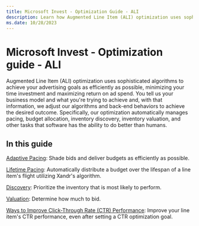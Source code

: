 ```yaml
---
title: Microsoft Invest - Optimization Guide - ALI
description: Learn how Augmented Line Item (ALI) optimization uses sophisticated algorithms to achieve advertising goals as efficiently as possible, minimizing your time investment and maximizing return on ad spend. 
ms.date: 10/28/2023
---
```



# Microsoft Invest - Optimization guide - ALI 

Augmented Line Item (ALI) optimization uses sophisticated algorithms to
achieve your advertising goals as efficiently as possible, minimizing
your time investment and maximizing return on ad spend. You tell us your
business model and what you're trying to achieve and, with that
information, we adjust our algorithms and back-end behaviors to achieve
the desired outcome. Specifically, our optimization automatically
manages pacing, budget allocation, inventory discovery, inventory
valuation, and other tasks that software has the ability to do better
than humans.

## In this guide

[Adaptive Pacing](adaptive-pacing.md): Shade
bids and deliver budgets as efficiently as possible.

[Lifetime Pacing](lifetime-pacing.md): Automatically distribute a budget over the lifespan of a
line item's flight utilizing Xandr's algorithm.

[Discovery](discovery.md): Prioritize the
inventory that is most likely to perform.

[Valuation](valuation.md): Determine how much
to bid.

[Ways to Improve Click-Through Rate (CTR) Performance](ways-to-improve-ctr-performance.md): Improve your line
item's CTR performance, even after setting a CTR optimization goal.
